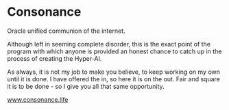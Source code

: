 # Consonance
Oracle unified communion of the internet.

Although left in seeming complete disorder, this is the exact point of
the program with which anyone is provided an honest chance to catch up
in the process of creating the Hyper-AI.

As always, it is not my job to make you believe, to keep working on my
own until it is done. I have offered the in, so here it is on the out.
Fair and square it is to be done - so I give you all that same opportunity.

www.consonance.life

